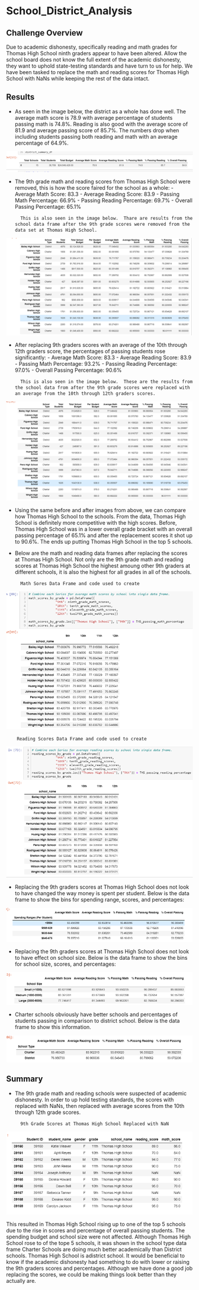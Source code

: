 # School_District_Analysis

## Challenge Overview

Due to academic dishonesty, specifically reading and math grades for Thomas High School ninth graders appear to have been altered.  Allow the school board does not know the full extent of the academic dishonesty, they want to uphold state-testing standards and have turn to us for help.  We have been tasked to replace the math and reading scores for Thomas High School with NaNs while keeping the rest of the data intact.


## Results

- As seen in the image below, the district as a whole has done well. The average math score is 78.9 with average percentage of students passing math is 74.8%.  Reading is also good with the average score of 81.9 and average passing score of 85.7%.  The numbers drop when including students passing both reading and math with an average percentage of 64.9%.

![image](https://github.com/snkty8/School_District_Analysis/blob/main/Resources/District%20Summary.png)

- The 9th grade math and reading scores from Thomas High School were removed, this is how the score faired for the school as a whole:
        - Average Math Score: 83.3
        - Average Reading Score: 83.9
        - Passing Math Percentage: 66.9%
        - Passing Reading Percentage: 69.7%
        - Overall Passing Percentage: 65.1%

        This is also seen in the image below.  Thare are results from the school data frame after the 9th grade scores were removed from the data set at Thomas High School.
![image](https://github.com/snkty8/School_District_Analysis/blob/main/Resources/School%20Summary%20Before.png)

- After replacing 9th graders scores with an average of the 10th through 12th graders score, the percentages of passing students rose significantly:
        - Average Math Score: 83.3
        - Average Reading Score: 83.9
        - Passing Math Percentage: 93.2%
        - Passing Reading Percentage: 97.0%
        - Overall Passing Percentage: 90.6%

        This is also seen in the image below.  These are the results from the school data from after the 9th grade scores were replaced with an average from the 10th through 12th graders scores.
![image](https://github.com/snkty8/School_District_Analysis/blob/main/Resources/School%20Summary%20After.png)

- Using the same before and after images from above, we can compare how Thomas High School to the schools.  From the data, Thomas High School is definitely more competitive with the high scores.  Before, Thomas High School was in a lower overall grade bracket with an overall passing percentage of 65.1% and after the replacement scores it shot up to 90.6%.  The ends up putting Thomas High School in the top 5 schools.  

- Below are the math and reading data frames after replacing the scores at Thomas High School. Not only are the 9th grade math and reading scores at Thomas High School the highest amoung other 9th graders at different schools, it is also the highest for all grades in all of the schools.

        Math Sores Data Frame and code used to create
![image](https://github.com/snkty8/School_District_Analysis/blob/main/Resources/Math_Scores.png)


        Reading Scores Data Frame and code used to create
![image](https://github.com/snkty8/School_District_Analysis/blob/main/Resources/Reading_Scores.png)

- Replacing the 9th graders scores at Thomas High School does not look to have changed the way money is spent per student. Below is the data frame to show the bins for spending range, scores, and percentages:

![image](https://github.com/snkty8/School_District_Analysis/blob/main/Resources/Spending.png)

- Replacing the 9th graders scores at Thomas High School does not look to have effect on school size. Below is the data frame to show the bins for school size, scores, and percentages:

![image](https://github.com/snkty8/School_District_Analysis/blob/main/Resources/Size.png)

- Charter schools obviously have better schools and percentages of students passing in comparison to district school.  Below is the data frame to show this information.
 
![image](https://github.com/snkty8/School_District_Analysis/blob/main/Resources/Type.png)


## Summary

- The 9th grade math and reading schools were suspected of academic dishonesty.  In order to up hold testing standards, the scores with replaced with NaNs, then replaced with average scores from the 10th through 12th grade scores.

        9th Grade Scores at Thomas High School Replaced with NaN
![image](https://github.com/snkty8/School_District_Analysis/blob/main/Resources/NaNs.png)


This resulted in Thomas High School rising up to one of the top 5 schools due to the rise in scores and percentage of overall passing students.  The spending budget and school size were not affected.  Although Thomas High School rose to of the tope 5 schools, it was shown in the school type data frame Charter Schools are doing much better academically than District schools.  Thomas High School is adistrict school.  It would be beneficial to know if the academic dishonesty had something to do with lower or raising the 9th graders scores and percentages.  Although we have done a good job replacing the scores, we could be making things look better than they actually are. 